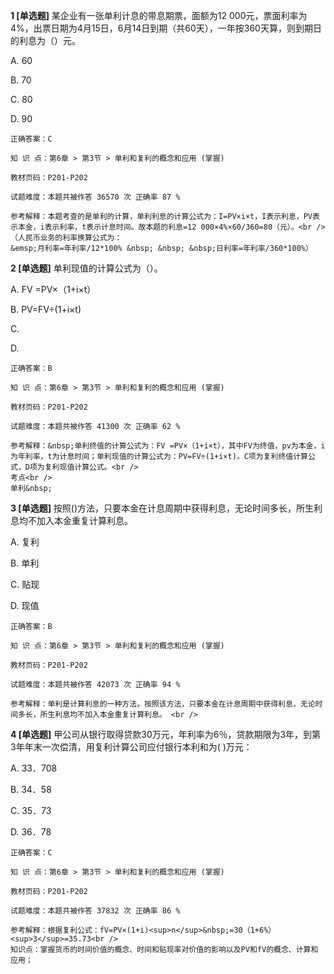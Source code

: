 **1 [单选题]** 某企业有一张单利计息的带息期票，面额为12 000元，票面利率为4%，出票日期为4月15日，6月14日到期（共60天），一年按360天算，则到期日的利息为（）元。

A. 60

B. 70

C. 80

D. 90

```
正确答案：C

知 识 点：第6章 > 第3节 > 单利和复利的概念和应用 (掌握)

教材页码：P201-P202

试题难度：本题共被作答 36570 次 正确率 87 %

参考解释：本题考查的是单利的计算，单利利息的计算公式为：I=PV×i×t，I表示利息，PV表示本金，i表示利率，t表示计息时间。故本题的利息=12 000×4%×60/360=80（元）。<br />
（人民币业务的利率换算公式为：
&emsp;月利率=年利率/12*100% &nbsp; &nbsp; &nbsp;日利率=年利率/360*100%）
```


**2 [单选题]** 单利现值的计算公式为（）。

A. FV =PV×（1+i×t）

B. PV=FV÷(1+i×t)

C. <img src="http://wximg.233.com/attached/image/20180108/20180108145633_6453.jpg" alt="" />

D. <img src="http://wximg.233.com/attached/image/20180108/20180108145703_7521.jpg" alt="" />

```
正确答案：B

知 识 点：第6章 > 第3节 > 单利和复利的概念和应用 (掌握)

教材页码：P201-P202

试题难度：本题共被作答 41300 次 正确率 62 %

参考解释：&nbsp;单利终值的计算公式为：FV =PV×（1+i×t），其中FV为终值，pv为本金，i为年利率，t为计息时间；单利现值的计算公式为：PV=FV÷(1+i×t)。C项为复利终值计算公式，D项为复利现值计算公式。<br />
考点<br />
单利&nbsp;
```


**3 [单选题]** 按照()方法，只要本金在计息周期中获得利息，无论时间多长，所生利息均不加入本金重复计算利息。 

A. 复利

B. 单利

C. 贴现

D. 现值 

```
正确答案：B

知 识 点：第6章 > 第3节 > 单利和复利的概念和应用 (掌握)

教材页码：P201-P202

试题难度：本题共被作答 42073 次 正确率 94 %

参考解释：单利是计算利息的一种方法。按照该方法，只要本金在计息周期中获得利息，无论时间多长，所生利息均不加入本金重复计算利息。 <br />

```


**4 [单选题]** 甲公司从银行取得贷款30万元，年利率为6％，贷款期限为3年，到第3年年末一次偿清，用复利计算公司应付银行本利和为( )万元：

A. 33．708

B. 34．58

C. 35．73

D. 36．78 

```
正确答案：C

知 识 点：第6章 > 第3节 > 单利和复利的概念和应用 (掌握)

教材页码：P201-P202

试题难度：本题共被作答 37832 次 正确率 86 %

参考解释：根据复利公式：fV=PV×(1+i)<sup>n</sup>&nbsp;=30（1+6%）<sup>3</sup>=35.73<br />
知识点：掌握货币的时间价值的概念、时间和贴现率对价值的影响以及PV和fV的概念、计算和应用；
```

